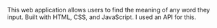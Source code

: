 This web application allows users to find the meaning of any word they input.
Built with HTML, CSS, and JavaScript.
I used an API for this.
